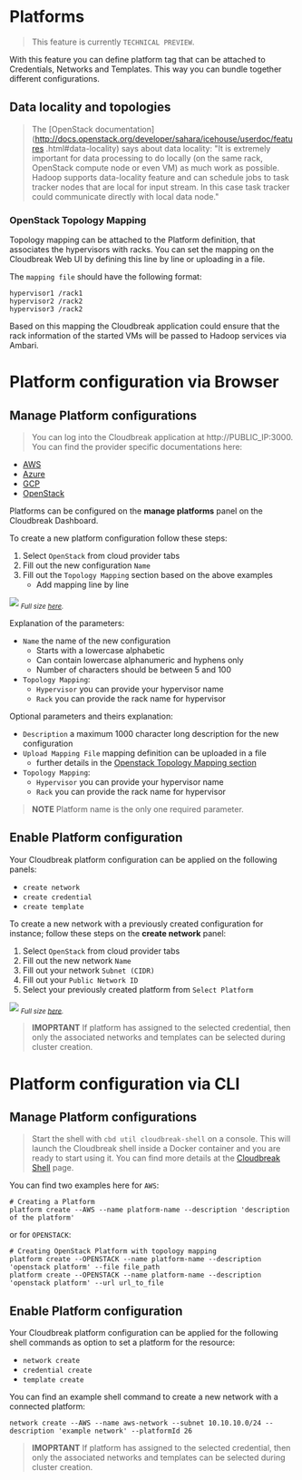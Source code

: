 # Platforms

> This feature is currently `TECHNICAL PREVIEW`.

With this feature you can define platform tag that can be attached to Credentials, Networks and Templates. This way you 
can bundle together different configurations.

## Data locality and topologies

>The [OpenStack documentation](http://docs.openstack.org/developer/sahara/icehouse/userdoc/features
 .html#data-locality) says about data locality: "It is extremely important for data processing to do locally (on the
 same rack, OpenStack compute node or even VM) as much work as possible. Hadoop supports data-locality feature and
 can schedule jobs to task tracker nodes that are local for input stream. In this case task tracker could communicate
  directly with local data node."

### OpenStack Topology Mapping

Topology mapping can be attached to the Platform definition, that associates the hypervisors with racks. 
You can set the mapping on the Cloudbreak Web UI by defining this line by line or uploading in a file.

The `mapping file` should have the following format:

    hypervisor1 /rack1
    hypervisor2 /rack2
    hypervisor3 /rack2

Based on this mapping the Cloudbreak application could ensure that the rack information of the started VMs will be
passed to Hadoop services via Ambari.

# Platform configuration via Browser

## Manage Platform configurations

>You can log into the Cloudbreak application at http://PUBLIC_IP:3000. You can find the provider specific
documentations here:
>
* [AWS](aws.md)
* [Azure](azure.md)
* [GCP](gcp.md)
* [OpenStack](openstack.md)

Platforms can be configured on the **manage platforms** panel on the Cloudbreak Dashboard.

To create a new platform configuration follow these steps:

  1. Select `OpenStack` from cloud provider tabs
  2. Fill out the new configuration `Name`
  3. Fill out the `Topology Mapping` section based on the above examples
     - Add mapping line by line

![](/images/platform-create.png)
<sub>*Full size [here](/images/platform-create.png).*</sub>

Explanation of the parameters:

- `Name` the name of the new configuration
    - Starts with a lowercase alphabetic
    - Can contain lowercase alphanumeric and hyphens only
    - Number of characters should be between 5 and 100
- `Topology Mapping`:
    - `Hypervisor` you can provide your hypervisor name
    - `Rack` you can provide the rack name for hypervisor

Optional parameters and theirs explanation:

- `Description` a maximum 1000 character long description for the new configuration
- `Upload Mapping File` mapping definition can be uploaded in a file
    - further details in the [Openstack Topology Mapping section](#openstack-topology-mapping)
- `Topology Mapping`:
    - `Hypervisor` you can provide your hypervisor name
    - `Rack` you can provide the rack name for hypervisor

>**NOTE** Platform name is the only one required parameter.

## Enable Platform configuration

Your Cloudbreak platform configuration can be applied on the following panels:

- `create network`
- `create credential`
- `create template`

To create a new network with a previously created configuration for instance; follow these steps on the **create
network** panel:

  1. Select `OpenStack` from cloud provider tabs
  2. Fill out the new network `Name`
  3. Fill out your network `Subnet (CIDR)`
  4. Fill out your `Public Network ID`
  5. Select your previously created platform from `Select Platform`

![](/images/platform-select_v2.png)
<sub>*Full size [here](/images/platform-select_v2.png).*</sub>

>**IMOPRTANT** If platform has assigned to the selected credential, then only the associated networks and templates can
 be selected during cluster creation.

# Platform configuration via CLI

## Manage Platform configurations

>Start the shell with `cbd util cloudbreak-shell` on a console. This will launch the Cloudbreak shell inside a Docker
 container and you are ready to start using it. You can find more details at the [Cloudbreak Shell](shell.md) page.

You can find two examples here
for `AWS`:
```
# Creating a Platform
platform create --AWS --name platform-name --description 'description of the platform'
```
or for `OPENSTACK`:
```
# Creating OpenStack Platform with topology mapping
platform create --OPENSTACK --name platform-name --description 'openstack platform' --file file_path
platform create --OPENSTACK --name platform-name --description 'openstack platform' --url url_to_file
```

## Enable Platform configuration

Your Cloudbreak platform configuration can be applied for the following shell commands as option to set a platform
for the resource:

- `network create`
- `credential create`
- `template create`

You can find an example shell command to create a new network with a connected platform:
```
network create --AWS --name aws-network --subnet 10.10.10.0/24 --description 'example network' --platformId 26
```

>**IMOPRTANT** If platform has assigned to the selected credential, then only the associated networks and templates can
 be selected during cluster creation.
